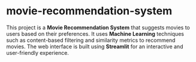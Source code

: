 # movie-recommendation-system
This project is a **Movie Recommendation System** that suggests movies to users based on their preferences.   It uses **Machine Learning** techniques such as content-based filtering and similarity metrics to recommend movies.   The web interface is built using **Streamlit** for an interactive and user-friendly experience.
